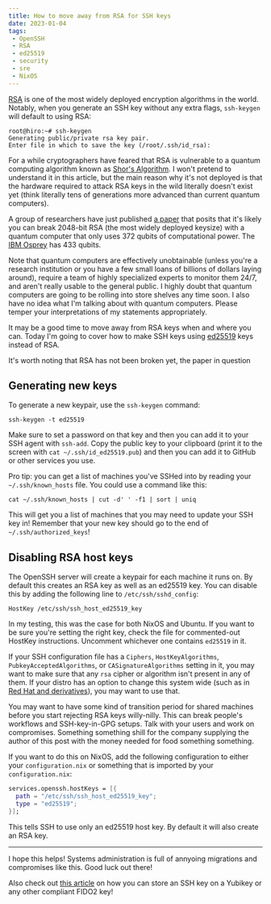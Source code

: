 ```yaml
---
title: How to move away from RSA for SSH keys
date: 2023-01-04
tags:
 - OpenSSH
 - RSA
 - ed25519
 - security
 - sre
 - NixOS
---
```


<xeblog-hero ai="Stable Diffusion v1.5" file="volcano-bliss" prompt="a rolling green landscape by makoto shinkai, breath of the wild, active volcano, windows xp bliss, manga style, ((thick outlines))"></xeblog-hero>

[RSA](https://en.wikipedia.org/wiki/RSA_(cryptosystem)) is one of the most
widely deployed encryption algorithms in the world. Notably, when you generate
an SSH key without any extra flags, `ssh-keygen` will default to using RSA:

```
root@hiro:~# ssh-keygen
Generating public/private rsa key pair.
Enter file in which to save the key (/root/.ssh/id_rsa):
```

For a while cryptographers have feared that RSA is vulnerable to a quantum
computing algorithm known as [Shor's
Algorithm](https://en.wikipedia.org/wiki/Shor%27s_algorithm). I won't pretend to
understand it in this article, but the main reason why it's not deployed is that
the hardware required to attack RSA keys in the wild literally doesn't exist
yet (think literally tens of generations more advanced than current quantum
computers).

A group of researchers have just published [a
paper](https://arxiv.org/pdf/2212.12372.pdf) that posits that it's likely you
can break 2048-bit RSA (the most widely deployed keysize) with a quantum
computer that only uses 372 qubits of computational power. The [IBM
Osprey](https://newsroom.ibm.com/2022-11-09-IBM-Unveils-400-Qubit-Plus-Quantum-Processor-and-Next-Generation-IBM-Quantum-System-Two)
has 433 qubits.

<xeblog-conv name="Cadey" mood="coffee">Note that quantum computers are
effectively unobtainable (unless you're a research institution or you have a few
small loans of billions of dollars laying around), require a team of highly
specialized experts to monitor them 24/7, and aren't really usable to the
general public. I highly doubt that quantum computers are going to be rolling
into store shelves any time soon. I also have no idea what I'm talking about
with quantum computers. Please temper your interpretations of my statements
appropriately.</xeblog-conv>

It may be a good time to move away from RSA keys when and where you can. Today
I'm going to cover how to make SSH keys using
[ed25519](https://en.wikipedia.org/wiki/EdDSA#Ed25519) keys instead of RSA. 

<xeblog-conv name="Mara" mood="hacker">It's worth noting that RSA has not been
broken yet, the paper in question

## Generating new keys

To generate a new keypair, use the `ssh-keygen` command:

```
ssh-keygen -t ed25519
```

Make sure to set a password on that key and then you can add it to your SSH
agent with `ssh-add`. Copy the public key to your clipboard (print it to the
screen with `cat ~/.ssh/id_ed25519.pub`) and then you can add it to GitHub or
other services you use.

<xeblog-conv name="Mara" mood="hacker">Pro tip: you can get a list of machines
you've SSHed into by reading your `~/.ssh/known_hosts` file. You could use a
command like this:</xeblog-conv>

```
cat ~/.ssh/known_hosts | cut -d' ' -f1 | sort | uniq
```

<xeblog-conv name="Mara" mood="happy">This will get you a list of machines that
you may need to update your SSH key in! Remember that your new key should go to
the end of `~/.ssh/authorized_keys`!</xeblog-conv>

## Disabling RSA host keys

The OpenSSH server will create a keypair for each machine it runs on. By default
this creates an RSA key as well as an ed25519 key. You can disable this by
adding the following line to `/etc/ssh/sshd_config`:

```
HostKey /etc/ssh/ssh_host_ed25519_key
```

<xeblog-conv name="Mara" mood="hacker">In my testing, this was the case for both
NixOS and Ubuntu. If you want to be sure you're setting the right key, check the
file for commented-out HostKey instructions. Uncomment whichever one contains
`ed25519` in it.</xeblog-conv>

If your SSH configuration file has a `Ciphers`, `HostKeyAlgorithms`,
`PubkeyAcceptedAlgorithms`, or `CASignatureAlgorithms` setting in it, you may
want to make sure that any `rsa` cipher or algorithm isn't present in any of
them. If your distro has an option to change this system wide (such as in [Red
Hat and
derivatives](https://access.redhat.com/documentation/en-us/red_hat_enterprise_linux/8/html/security_hardening/using-the-system-wide-cryptographic-policies_security-hardening)),
you may want to use that.

<xeblog-conv name="Mara" mood="happy">You may want to have some kind of
transition period for shared machines before you start rejecting RSA keys
willy-nilly. This can break people's workflows and SSH-key-in-GPG setups. Talk
with your users and work on compromises. Something something shill for the
company supplying the author of this post with the money needed for food
something something.</xeblog-conv>

If you want to do this on NixOS, add the following configuration to either your
`configuration.nix` or something that is imported by your `configuration.nix`:

```nix
services.openssh.hostKeys = [{
  path = "/etc/ssh/ssh_host_ed25519_key";
  type = "ed25519";
}];
```

<xeblog-conv name="Mara" mood="hacker">This tells SSH to use only an ed25519
host key. By default it will also create an RSA key.</xeblog-conv>

---

I hope this helps! Systems administration is full of annyoing migrations and
compromises like this. Good luck out there!

<xeblog-conv name="Mara" mood="hacker">Also check out [this
article](https://xeiaso.net/blog/yubikey-ssh-key-storage) on how you can store
an SSH key on a Yubikey or any other compliant FIDO2 key!</xeblog-conv>
